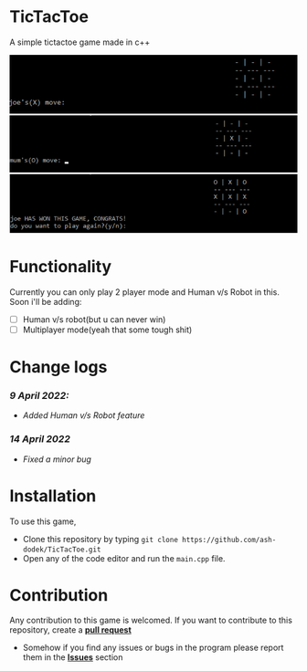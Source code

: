 # TicTacToe
A simple tictactoe game made in c++

<center>
<img src="img/pic1.png">
<br>

<img src="img/pic2.png">
<br>
<img src="img/pic3.png">
</center>

# Functionality
Currently you can only play 2 player mode and Human v/s Robot in this. Soon i'll be adding:
- [ ] Human v/s robot(but u can never win)
- [ ] Multiplayer mode(yeah that some tough shit)
# Change logs
### *9 April 2022:* 
+ *Added Human v/s Robot feature*
### *14 April 2022*
+ *Fixed a minor bug*
# Installation
To use this game,
+ Clone this repository by typing ```git clone https://github.com/ash-dodek/TicTacToe.git```
+ Open any of the code editor and run the ```main.cpp``` file.

# Contribution
Any contribution to this game is welcomed.
If you want to contribute to this repository, create a **[pull request](https://github.com/ash-dodek/TicTacToe/pulls)**

+ Somehow if you find any issues or bugs in the program please report them in the **[Issues](https://github.com/ash-dodek/TicTacToe/issues)** section